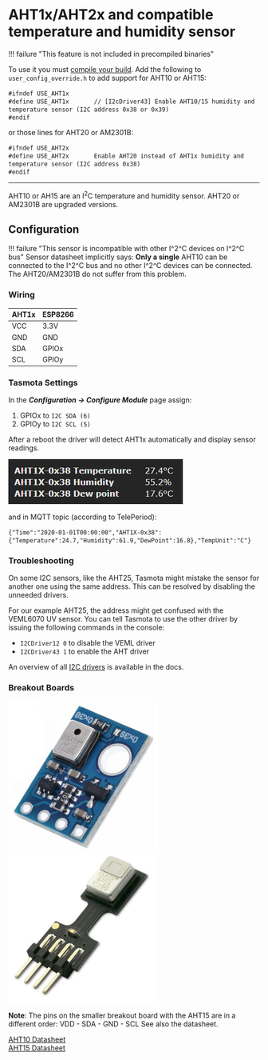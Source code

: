 # AHT1x/AHT2x and compatible temperature and humidity sensor
!!! failure "This feature is not included in precompiled binaries"  

To use it you must [compile your build](Compile-your-build). Add the following to `user_config_override.h` to add support for AHT10 or AHT15:
```
#ifndef USE_AHT1x
#define USE_AHT1x       // [I2cDriver43] Enable AHT10/15 humidity and temperature sensor (I2C address 0x38 or 0x39)
#endif
```
or those lines for AHT20 or AM2301B:
```
#ifndef USE_AHT2x
#define USE_AHT2x       Enable AHT20 instead of AHT1x humidity and temperature sensor (I2C address 0x38)
#endif
```

----

AHT10 or AH15 are an I<sup>2</sup>C temperature and humidity sensor.
AHT20 or AM2301B are upgraded versions.

## Configuration

!!! failure "This sensor is incompatible with other I^2^C devices on I^2^C bus"
    Sensor datasheet implicitly says:
    **Only a single** AHT10 can be connected to the I^2^C bus and no other I^2^C devices can be connected.
    The AHT20/AM2301B do not suffer from this problem.

### Wiring
| AHT1x   | ESP8266 |
|---|---|
|VCC   |3.3V
|GND   |GND   
|SDA   | GPIOx
|SCL   | GPIOy


### Tasmota Settings 
In the **_Configuration -> Configure Module_** page assign:

1. GPIOx to `I2C SDA (6)`
2. GPIOy to `I2C SCL (5)`

After a reboot the driver will detect AHT1x automatically and display sensor readings.

![webUI readout](_media/peripherals/aht1x-readout.jpg)

and in MQTT topic (according to TelePeriod):    
```
{"Time":"2020-01-01T00:00:00","AHT1X-0x38":{"Temperature":24.7,"Humidity":61.9,"DewPoint":16.8},"TempUnit":"C"}
```

### Troubleshooting
On some I2C sensors, like the AHT25, Tasmota might mistake the sensor for another one using the same address.
This can be resolved by disabling the unneeded drivers.

For our example AHT25, the address might get confused with the VEML6070 UV sensor. You can tell Tasmota to use the other driver by issuing the following commands in the console:

- `I2CDriver12 0` to disable the VEML driver
- `I2CDriver43 1` to enable the AHT driver

An overview of all [I2C drivers](https://tasmota.github.io/docs/I2CDEVICES/#supported-i2c-devices) is available in the docs.


### Breakout Boards

![AHT10](_media/peripherals/AHT10.jpg)![AHT15](_media/peripherals/AHT15.jpg)

**Note**: The pins on the smaller breakout board with the AHT15 are in a different order: VDD - SDA - GND - SCL
See also the datasheet.

[AHT10 Datasheet](https://server4.eca.ir/eshop/AHT10/Aosong_AHT10_en_draft_0c.pdf)    
[AHT15 Datasheet](https://wiki.liutyi.info/download/attachments/35291280/Aosong_AHT15_en_draft_0.pdf?version=1&modificationDate=1563622682730&api=v2)
